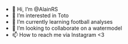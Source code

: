 - 👋 Hi, I’m @AlainRS
- 👀 I’m interested in Toto
- 🌱 I’m currently learning football analyses
- 💞️ I’m looking to collaborate on a watermodel
- 📫 How to reach me via Instagram <3

<!---
AlainRS/AlainRS is a ✨ special ✨ repository because its `README.md` (this file) appears on your GitHub profile.
You can click the Preview link to take a look at your changes.
--->
